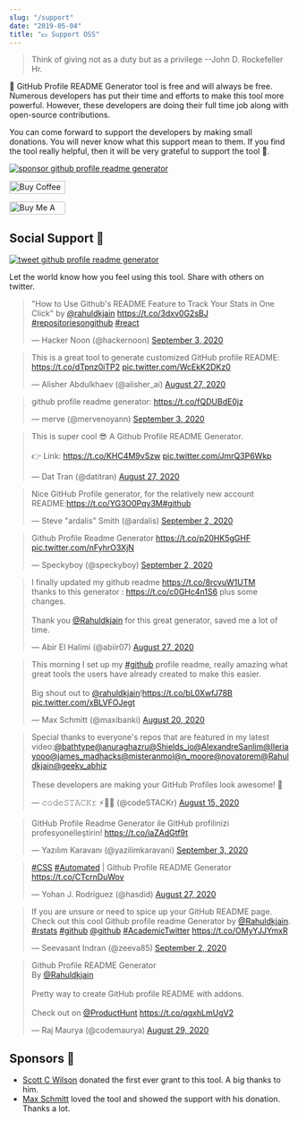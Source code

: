 ```yaml
---
slug: "/support"
date: "2019-05-04"
title: "💵 Support OSS"
---
```


> Think of giving not as a duty but as a privilege --John D. Rockefeller Hr.

🚀 GitHub Profile README Generator tool is free and will always be free. Numerous developers has put their time and efforts to make this tool more powerful. However, these developers are doing their full time job along with open-source contributions.

You can come forward to support the developers by making small donations. You will never know what this support mean to them. If you find the tool really helpful, then it will be very grateful to support the tool 🙇.

<p align="left">
  <a href="https://www.paypal.me/rahuldkjain"><img src="https://ionicabizau.github.io/badges/paypal.svg" alt="sponsor github profile readme generator"/>
  </a>

<a href='https://ko-fi.com/A0A81XXSX' target='_blank'><img height='23' width="100" src='https://cdn.ko-fi.com/cdn/kofi3.png?v=2' alt='Buy Coffee for rahuldkjain' />
</a>

<a href="https://www.buymeacoffee.com/rahuldkjain" target="_blank"><img src="https://cdn.buymeacoffee.com/buttons/default-orange.png" alt="Buy Me A Coffee" height="23" width="100" style="border-radius:2px" />
</a>

</p>

## Social Support 🤝

<a href="https://twitter.com/intent/tweet?text=Wow:&url=https%3A%2F%2Frahuldkjain.github.io%2Fgithub-profile-readme-generator">
<img src="https://img.shields.io/twitter/url?style=social&url=https%3A%2F%2Frahuldkjain.github.io%2Fgithub-profile-readme-generator" alt="tweet github profile readme generator"/>
</a>

Let the world know how you feel using this tool. Share with others on twitter.

<blockquote class="twitter-tweet" data-dnt="true"><p lang="en" dir="ltr">&quot;How to Use Github&#39;s README Feature to Track Your Stats in One Click&quot; by <a href="https://twitter.com/Rahuldkjain?ref_src=twsrc%5Etfw">@rahuldkjain</a> <a href="https://t.co/3dxv0G2sBJ">https://t.co/3dxv0G2sBJ</a> <a href="https://twitter.com/hashtag/repositoriesongithub?src=hash&amp;ref_src=twsrc%5Etfw">#repositoriesongithub</a> <a href="https://twitter.com/hashtag/react?src=hash&amp;ref_src=twsrc%5Etfw">#react</a></p>&mdash; Hacker Noon (@hackernoon) <a href="https://twitter.com/hackernoon/status/1301615959107678215?ref_src=twsrc%5Etfw">September 3, 2020</a></blockquote> <script async src="https://platform.twitter.com/widgets.js" charset="utf-8"></script>

<blockquote class="twitter-tweet" data-dnt="true"><p lang="en" dir="ltr">This is a great tool to generate customized GitHub profile README: <a href="https://t.co/dTpnz0iTP2">https://t.co/dTpnz0iTP2</a> <a href="https://t.co/WcEkK2DKz0">pic.twitter.com/WcEkK2DKz0</a></p>&mdash; Alisher Abdulkhaev (@alisher_ai) <a href="https://twitter.com/alisher_ai/status/1298858350885576704?ref_src=twsrc%5Etfw">August 27, 2020</a></blockquote>

<blockquote class="twitter-tweet data-dnt="true""><p lang="ro" dir="ltr">github profile readme generator: <a href="https://t.co/fQDUBdE0jz">https://t.co/fQDUBdE0jz</a></p>&mdash; merve (@mervenoyann) <a href="https://twitter.com/mervenoyann/status/1301436574475976706?ref_src=twsrc%5Etfw">September 3, 2020</a></blockquote>

<blockquote class="twitter-tweet" data-dnt="true"><p lang="en" dir="ltr">This is super cool 😎 A Github Profile README Generator.<br><br>👉 Link: <a href="https://t.co/KHC4M9vSzw">https://t.co/KHC4M9vSzw</a> <a href="https://t.co/JmrQ3P6Wkp">pic.twitter.com/JmrQ3P6Wkp</a></p>&mdash; Dat Tran (@datitran) <a href="https://twitter.com/datitran/status/1298947006371713024?ref_src=twsrc%5Etfw">August 27, 2020</a></blockquote>

<blockquote class="twitter-tweet data-dnt="true""><p lang="en" dir="ltr">Nice GitHub Profile generator, for the relatively new account README:<a href="https://t.co/YG3O0Pqy3M">https://t.co/YG3O0Pqy3M</a><a href="https://twitter.com/hashtag/github?src=hash&amp;ref_src=twsrc%5Etfw">#github</a></p>&mdash; Steve &quot;ardalis&quot; Smith (@ardalis) <a href="https://twitter.com/ardalis/status/1300953474868314118?ref_src=twsrc%5Etfw">September 2, 2020</a></blockquote>

<blockquote class="twitter-tweet data-dnt="true""><p lang="ro" dir="ltr">Github Profile Readme Generator <a href="https://t.co/p20HK5gGHF">https://t.co/p20HK5gGHF</a> <a href="https://t.co/nFyhrO3XjN">pic.twitter.com/nFyhrO3XjN</a></p>&mdash; Speckyboy (@speckyboy) <a href="https://twitter.com/speckyboy/status/1301233718405869568?ref_src=twsrc%5Etfw">September 2, 2020</a></blockquote>

<blockquote class="twitter-tweet" data-dnt="true"><p lang="en" dir="ltr">I finally updated my github readme <a href="https://t.co/8rcyuW1UTM">https://t.co/8rcyuW1UTM</a> <br>thanks to this generator : <a href="https://t.co/c0GHc4n1S6">https://t.co/c0GHc4n1S6</a> plus some changes.<br><br>Thank you <a href="https://twitter.com/Rahuldkjain?ref_src=twsrc%5Etfw">@Rahuldkjain</a> for this great generator, saved me a lot of time.</p>&mdash; Abir El Halimi (@abiir07) <a href="https://twitter.com/abiir07/status/1299013498178076673?ref_src=twsrc%5Etfw">August 27, 2020</a></blockquote>

<blockquote class="twitter-tweet" data-dnt="true"><p lang="en" dir="ltr">This morning I set up my <a href="https://twitter.com/hashtag/github?src=hash&amp;ref_src=twsrc%5Etfw">#github</a> profile readme, really amazing what great tools the users have already created to make this easier.<br><br>Big shout out to <a href="https://twitter.com/Rahuldkjain?ref_src=twsrc%5Etfw">@rahuldkjain</a>!<a href="https://t.co/bL0XwfJ78B">https://t.co/bL0XwfJ78B</a> <a href="https://t.co/xBLVFOJegt">pic.twitter.com/xBLVFOJegt</a></p>&mdash; Max Schmitt (@maxibanki) <a href="https://twitter.com/maxibanki/status/1296408691273498624?ref_src=twsrc%5Etfw">August 20, 2020</a></blockquote>

<blockquote class="twitter-tweet" data-dnt="true"><p lang="en" dir="ltr">Special thanks to everyone&#39;s repos that are featured in my latest video:<a href="https://twitter.com/bathtype?ref_src=twsrc%5Etfw">@bathtype</a><a href="https://twitter.com/anuraghazru?ref_src=twsrc%5Etfw">@anuraghazru</a><a href="https://twitter.com/Shields_io?ref_src=twsrc%5Etfw">@Shields_io</a><a href="https://twitter.com/AlexandreSanlim?ref_src=twsrc%5Etfw">@AlexandreSanlim</a><a href="https://twitter.com/Ileriayooo?ref_src=twsrc%5Etfw">@Ileriayooo</a><a href="https://twitter.com/james_madhacks?ref_src=twsrc%5Etfw">@james_madhacks</a><a href="https://twitter.com/misteranmol?ref_src=twsrc%5Etfw">@misteranmol</a><a href="https://twitter.com/n_moore?ref_src=twsrc%5Etfw">@n_moore</a><a href="https://twitter.com/novatorem?ref_src=twsrc%5Etfw">@novatorem</a><a href="https://twitter.com/Rahuldkjain?ref_src=twsrc%5Etfw">@Rahuldkjain</a><a href="https://twitter.com/geeky_abhiz?ref_src=twsrc%5Etfw">@geeky_abhiz</a><br><br>These developers are making your GitHub Profiles look awesome! 💪</p>&mdash; 𝚌𝚘𝚍𝚎𝚂𝚃𝙰𝙲𝙺𝚛 ⚡👨‍💻 (@codeSTACKr) <a href="https://twitter.com/codeSTACKr/status/1294618297086943232?ref_src=twsrc%5Etfw">August 15, 2020</a></blockquote> <script async src="https://platform.twitter.com/widgets.js" charset="utf-8"></script>

<blockquote class="twitter-tweet data-dnt="true"" data-theme="light"><p lang="tr" dir="ltr">GitHub Profile Readme Generator ile GitHub profilinizi profesyonelleştirin! <a href="https://t.co/iaZAdGtf9t">https://t.co/iaZAdGtf9t</a></p>&mdash; Yazılım Karavanı (@yazilimkaravani) <a href="https://twitter.com/yazilimkaravani/status/1301467413591007232?ref_src=twsrc%5Etfw">September 3, 2020</a></blockquote>

<blockquote class="twitter-tweet data-dnt="true""><p lang="ro" dir="ltr"><a href="https://twitter.com/hashtag/CSS?src=hash&amp;ref_src=twsrc%5Etfw">#CSS</a> <a href="https://twitter.com/hashtag/Automated?src=hash&amp;ref_src=twsrc%5Etfw">#Automated</a> | Github Profile README Generator <a href="https://t.co/CTcrnDuWov">https://t.co/CTcrnDuWov</a></p>&mdash; Yohan J. Rodríguez (@hasdid) <a href="https://twitter.com/hasdid/status/1299070955646586882?ref_src=twsrc%5Etfw">August 27, 2020</a></blockquote>

<blockquote class="twitter-tweet data-dnt="true""><p lang="en" dir="ltr">If you are unsure or need to spice up your GitHub README page. Check out this cool Github profile readme Generator by ⁦<a href="https://twitter.com/Rahuldkjain?ref_src=twsrc%5Etfw">@Rahuldkjain</a>⁩. <a href="https://twitter.com/hashtag/rstats?src=hash&amp;ref_src=twsrc%5Etfw">#rstats</a> <a href="https://twitter.com/hashtag/github?src=hash&amp;ref_src=twsrc%5Etfw">#github</a> ⁦<a href="https://twitter.com/github?ref_src=twsrc%5Etfw">@github</a>⁩ <a href="https://twitter.com/hashtag/AcademicTwitter?src=hash&amp;ref_src=twsrc%5Etfw">#AcademicTwitter</a> <a href="https://t.co/OMyYJJYmxR">https://t.co/OMyYJJYmxR</a></p>&mdash; Seevasant Indran (@zeeva85) <a href="https://twitter.com/zeeva85/status/1301213068060438528?ref_src=twsrc%5Etfw">September 2, 2020</a></blockquote>

<blockquote class="twitter-tweet data-dnt="true""><p lang="en" dir="ltr">Github Profile README Generator<br>By <a href="https://twitter.com/Rahuldkjain?ref_src=twsrc%5Etfw">@Rahuldkjain</a> <br><br>Pretty way to create GitHub profile README with addons.<br><br>Check out on <a href="https://twitter.com/ProductHunt?ref_src=twsrc%5Etfw">@ProductHunt</a> <a href="https://t.co/qgxhLmUgV2">https://t.co/qgxhLmUgV2</a></p>&mdash; Raj Maurya (@codemaurya) <a href="https://twitter.com/codemaurya/status/1299700992577957888?ref_src=twsrc%5Etfw">August 29, 2020</a></blockquote>

<script async src="https://platform.twitter.com/widgets.js" charset="utf-8"></script>

## Sponsors 🙇

- [Scott C Wilson](https://github.com/scottcwilson) donated the first ever grant to this tool. A big thanks to him.
- [Max Schmitt](https://github.com/mxschmitt) loved the tool and showed the support with his donation. Thanks a lot.
